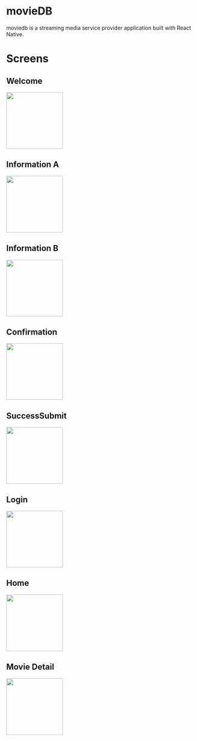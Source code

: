 # movieDB
moviedb is a streaming media service provider application built with React Native.

# Screens
  ## Welcome
  <img src="https://user-images.githubusercontent.com/66887616/111015128-22dbeb80-835c-11eb-9c97-1f7510e585ae.png" width="150">
  
  ## Information A
  <img src="https://user-images.githubusercontent.com/66887616/111015122-1f486480-835c-11eb-8059-02c64b7981ad.png" width="150">
  
  ## Information B
  <img src="https://user-images.githubusercontent.com/66887616/111015123-1fe0fb00-835c-11eb-9423-47c940d97d0e.png" width="150">
  
  ## Confirmation
  <img src="https://user-images.githubusercontent.com/66887616/111015116-1b1c4700-835c-11eb-82a9-af0eb9e37a0b.png" width="150">
  
  ## SuccessSubmit
  <img src="https://user-images.githubusercontent.com/66887616/111015127-22435500-835c-11eb-98d9-6e24452174ed.png" width="150">
  
  ## Login
  <img src="https://user-images.githubusercontent.com/66887616/111015124-20799180-835c-11eb-84a4-4287c555202b.png" width="150">
  
  ## Home
  <img src="https://user-images.githubusercontent.com/66887616/111015117-1ce60a80-835c-11eb-9782-84938d9560d6.png" width="150">
  
  ## Movie Detail
  <img src="https://user-images.githubusercontent.com/66887616/111015125-20799180-835c-11eb-92a9-8b9e12096dd4.png" width="150">
  
  
 
